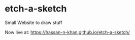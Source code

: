 # etch-a-sketch
Small Website to draw stuff

Now live at:
https://hassan-n-khan.github.io/etch-a-sketch/